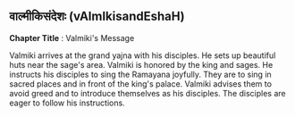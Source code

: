## वाल्मीकिसंदेशः (vAlmIkisandEshaH)
**Chapter Title** : Valmiki's Message

Valmiki arrives at the grand yajna with his disciples. He sets up beautiful huts near the sage's area. Valmiki is honored by the king and sages. He instructs his disciples to sing the Ramayana joyfully. They are to sing in sacred places and in front of the king's palace. Valmiki advises them to avoid greed and to introduce themselves as his disciples. The disciples are eager to follow his instructions.